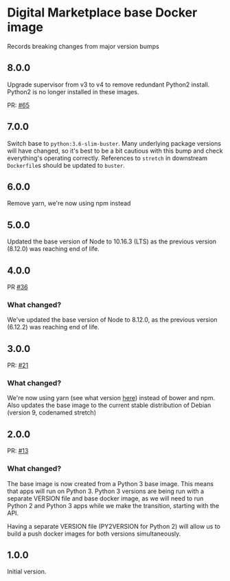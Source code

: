 # Digital Marketplace base Docker image

Records breaking changes from major version bumps

## 8.0.0

Upgrade supervisor from v3 to v4 to remove redundant Python2 install. Python2 is no longer installed in these images.

PR: [#65](https://github.com/alphagov/digitalmarketplace-docker-base/pull/65)

## 7.0.0

Switch base to `python:3.6-slim-buster`. Many underlying package versions will have changed, so it's best to be
a bit cautious with this bump and check everything's operating correctly. References to `stretch` in downstream
`Dockerfile`s should be updated to `buster`.

## 6.0.0

Remove yarn, we're now using npm instead

## 5.0.0

Updated the base version of Node to 10.16.3 (LTS) as the previous version (8.12.0) was reaching end of life.

## 4.0.0

PR [#36](https://github.com/alphagov/digitalmarketplace-docker-base/pull/36)

### What changed?

We've updated the base version of Node to 8.12.0, as the previous version (6.12.2) was reaching end of life.

## 3.0.0

PR: [#21](https://github.com/alphagov/digitalmarketplace-docker-base/pull/21)

### What changed?

We're now using yarn (see what version [here](https://github.com/alphagov/digitalmarketplace-docker-base/blob/master/base.docker#L6)) instead of bower and npm. Also updates the base image to the current stable distribution of Debian (version 9, codenamed stretch)

## 2.0.0

PR: [#13](https://github.com/alphagov/digitalmarketplace-docker-base/pull/13)

### What changed?

The base image is now created from a Python 3 base image. This means that apps will run on Python 3. Python 3 versions are being run with a separate VERSION file and base docker image, as we will need to run Python 2 and Python 3 apps while we make the transition, starting with the API.

Having a separate VERSION file (PY2VERSION for Python 2) will allow us to build a push docker images for both versions simultaneously.

## 1.0.0

Initial version.
